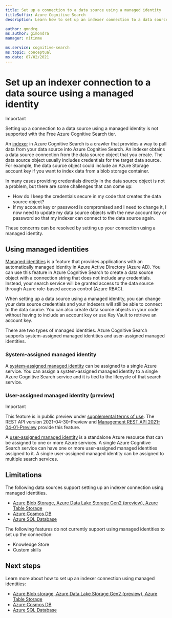 ```yaml
---
title: Set up a connection to a data source using a managed identity
titleSuffix: Azure Cognitive Search
description: Learn how to set up an indexer connection to a data source using a managed identity

author: gmndrg
ms.author: gimondra
manager: nitinme

ms.service: cognitive-search
ms.topic: conceptual
ms.date: 07/02/2021
---
```


# Set up an indexer connection to a data source using a managed identity

> [!IMPORTANT] 
> Setting up a connection to a data source using a managed identity is not supported with the Free Azure Cognitive Search tier.

An [indexer](search-indexer-overview.md) in Azure Cognitive Search is a crawler that provides a way to pull data from your data source into Azure Cognitive Search. An indexer obtains a data source connection from the data source object that you create. The data source object usually includes credentials for the target data source. For example, the data source object could include an Azure Storage account key if you want to index data from a blob storage container.

In many cases providing credentials directly in the data source object is not a problem, but there are some challenges that can come up:
* How do I keep the credentials secure in my code that creates the data source object?
* If my account key or password is compromised and I need to change it, I now need to update my data source objects with the new account key or password so that my indexer can connect to the data source again.

These concerns can be resolved by setting up your connection using a managed identity.

## Using managed identities

[Managed identities](../active-directory/managed-identities-azure-resources/overview.md) is a feature that provides applications with an automatically managed identity in Azure Active Directory (Azure AD). You can use this feature in Azure Cognitive Search to create a data source object with a connection string that does not include any credentials. Instead, your search service will be granted access to the data source through Azure role-based access control (Azure RBAC).

When setting up a data source using a managed identity, you can change your data source credentials and your indexers will still be able to connect to the data source. You can also create data source objects in your code without having to include an account key or use Key Vault to retrieve an account key.

There are two types of managed identities. Azure Cognitive Search supports system-assigned managed identities and user-assigned managed identities.

### System-assigned managed identity

A [system-assigned managed identity](../active-directory/managed-identities-azure-resources/overview.md#managed-identity-types) can be assigned to a single Azure service. You can assign a system-assigned managed identity to a single Azure Cognitive Search service and it is tied to the lifecycle of that search service.

### User-assigned managed identity (preview)

> [!IMPORTANT]
>This feature is in public preview under [supplemental terms of use](https://azure.microsoft.com/support/legal/preview-supplemental-terms/). The REST API version 2021-04-30-Preview and [Management REST API 2021-04-01-Preview](/rest/api/searchmanagement/2021-04-01-preview/services/create-or-update) provide this feature.

A [user-assigned managed identity](../active-directory/managed-identities-azure-resources/overview.md#managed-identity-types) is a standalone Azure resource that can be assigned to one or more Azure services. A single Azure Cognitive Search service can have one or more user-assigned managed identities assigned to it. A single user-assigned managed identity can be assigned to multiple search services.

## Limitations

The following data sources support setting up an indexer connection using managed identities. 

* [Azure Blob Storage,  Azure Data Lake Storage Gen2 (preview), Azure Table Storage](search-howto-managed-identities-storage.md)
* [Azure Cosmos DB](search-howto-managed-identities-cosmos-db.md)
* [Azure SQL Database](search-howto-managed-identities-sql.md)

The following features do not currently support using managed identities to set up the connection:
* Knowledge Store
* Custom skills
 
## Next steps

Learn more about how to set up an indexer connection using managed identities:

* [Azure Blob storage,  Azure Data Lake Storage Gen2 (preview), Azure Table Storage](search-howto-managed-identities-storage.md)
* [Azure Cosmos DB](search-howto-managed-identities-cosmos-db.md)
* [Azure SQL Database](search-howto-managed-identities-sql.md)